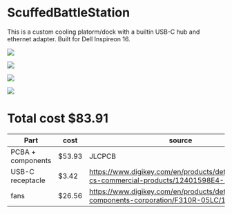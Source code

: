 # ScuffedBattleStation

This is a custom cooling platorm/dock with a builtin USB-C hub and ethernet adapter. Built for Dell Inspireon 16.

![](https://hc-cdn.hel1.your-objectstorage.com/s/v3/d826565080f8e3d7618f18240a6986696e57bb7d_image.png)

![](https://hc-cdn.hel1.your-objectstorage.com/s/v3/1aa7b1a590809a847a9704768ae77a849fa3e970_image.png)

![](https://hc-cdn.hel1.your-objectstorage.com/s/v3/dc98765bd9ac918f3bfee273648a23a9e3b9813a_image.png)

![](https://camo.githubusercontent.com/8372bcaa129d1987006d5d98410b20e933211435902393dfe649574f30f60608/68747470733a2f2f68632d63646e2e68656c312e796f75722d6f626a65637473746f726167652e636f6d2f732f76332f336636316361306536326563643934303836353632366438316233383130623332306330373335345f696d6167652e706e67)


# Total cost $83.91

| Part             | cost   | source                                                                                           |
|------------------|--------|--------------------------------------------------------------------------------------------------|
| PCBA + components| $53.93 | JLCPCB                                                                                           |
| USB-C receptacle | $3.42  | https://www.digikey.com/en/products/detail/amphenol-cs-commercial-products/12401598E4-2A/6051824 |
| fans             | $26.56 | https://www.digikey.com/en/products/detail/nidec-components-corporation/F310R-05LC/1165517       |
